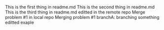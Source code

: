 This is the first thing in readme.md
This is the second thing in readme.md
This is the third thing in readme.md editted in the remote repo 
Merge problem #1 in local repo
Merging problem #1
branchA: branching something editted exaple

